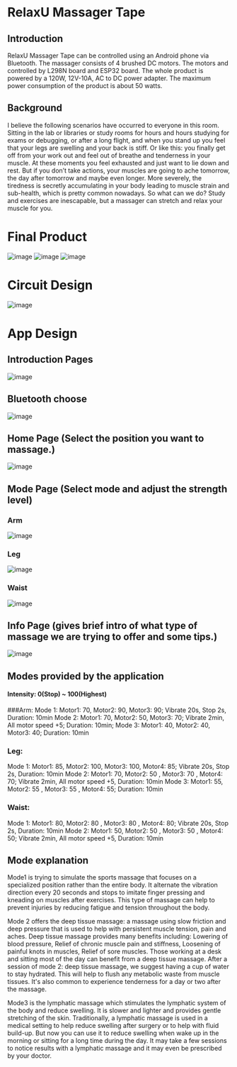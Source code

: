 # RelaxU Massager Tape

## Introduction
RelaxU Massager Tape can be controlled using an Android phone via Bluetooth. The massager consists of 4 brushed DC motors. The motors and controlled by L298N board and ESP32 board. The whole product is powered by a 120W, 12V-10A, AC to DC power adapter. The maximum power consumption of the product is about 50 watts.

## Background
I believe the following scenarios have occurred to everyone in this room.
Sitting in the lab or libraries or study rooms for hours and hours studying for exams or debugging,
or after a long flight, and when you stand up you feel that your legs are swelling and your back is stiff.
Or like this: you finally get off from your work out and feel out of breathe and tenderness in your muscle.
At these moments you feel exhausted and just want to lie down and rest. 
But if you don’t take actions, your muscles are going to ache tomorrow, 
the day after tomorrow and maybe even longer. More severely, the tiredness is secretly accumulating
in your body leading to muscle strain and sub-health, which is pretty common nowadays.
So what can we do? Study and exercises are inescapable, but a massager can stretch and relax your muscle for you.

# Final Product
![image](https://user-images.githubusercontent.com/102601885/181481010-d28b8b9a-a149-427b-8706-2db4baf93ada.png)
![image](https://user-images.githubusercontent.com/102601885/181481028-7d4a8469-8344-4869-bb12-83e36e37c373.png)
![image](https://user-images.githubusercontent.com/102601885/181481042-bf9b73d8-f633-4e46-9efc-54dd61f958a1.png)

# Circuit Design
![image](https://user-images.githubusercontent.com/102601885/181480991-824338b8-391b-4f8b-8a91-31e52ab21b71.png)

# App Design
## Introduction Pages
![image](https://user-images.githubusercontent.com/102601885/181486269-8877639a-1762-4036-8684-f86170861610.png)

## Bluetooth choose
![image](https://user-images.githubusercontent.com/102601885/181481167-8f926f3e-d2f2-48ff-afdc-e54b63d9efc6.png)

## Home Page (Select the position you want to massage.)
![image](https://user-images.githubusercontent.com/102601885/181481175-60e12692-698d-4b96-99d5-6c7736177819.png)

## Mode Page (Select mode and adjust the strength level)
### Arm
![image](https://user-images.githubusercontent.com/102601885/181481356-d81b4d0c-904a-426f-86b7-3c578a48c3ed.png)

### Leg
![image](https://user-images.githubusercontent.com/102601885/181481385-3c24f484-065f-44b7-b41d-72458efc3cdf.png)

### Waist
![image](https://user-images.githubusercontent.com/102601885/181481421-643d5911-a1a7-4d0d-a856-7b8fd5e34002.png)

## Info Page (gives brief intro of what type of massage we are trying to offer and some tips.)
![image](https://user-images.githubusercontent.com/102601885/181481688-228a0f7a-5813-49d5-972f-a74f524a4282.png)


## Modes provided by the application
#### Intensity: 0(Stop) ~ 100(Highest)
###Arm:
Mode 1: Motor1: 70, Motor2: 90, Motor3: 90; Vibrate 20s, Stop 2s, Duration: 10min
Mode 2: Motor1: 70, Motor2: 50, Motor3: 70; Vibrate 2min, All motor speed  +5; Duration: 10min;
Mode 3: Motor1: 40, Motor2: 40, Motor3: 40; Duration: 10min
### Leg:
Mode 1: Motor1: 85, Motor2: 100, Motor3: 100, Motor4: 85; Vibrate 20s, Stop 2s, Duration: 10min
Mode 2: Motor1: 70, Motor2: 50  , Motor3: 70   , Motor4: 70; Vibrate 2min, All motor speed  +5, Duration: 10min
Mode 3: Motor1: 55, Motor2: 55  , Motor3: 55   , Motor4: 55; Duration: 10min
### Waist:
Mode 1: Motor1: 80, Motor2: 80  , Motor3: 80   , Motor4: 80; Vibrate 20s, Stop 2s, Duration: 10min
Mode 2: Motor1: 50, Motor2: 50  , Motor3: 50   , Motor4: 50; Vibrate 2min, All motor speed  +5, Duration: 10min

## Mode explanation
Mode1 is trying to simulate the sports massage that focuses on a specialized position rather than the entire body. It alternate the vibration direction every 20 seconds and stops to imitate finger pressing and kneading on muscles after exercises. This type of massage can help to prevent injuries by reducing fatigue and tension throughout the body.

Mode 2 offers the deep tissue massage: a massage using slow friction and deep pressure that is used to help with persistent muscle tension, pain and aches. Deep tissue massage provides many benefits including: Lowering of blood pressure, Relief of chronic muscle pain and stiffness, Loosening of painful knots in muscles, Relief of sore muscles. Those working at a desk and sitting most of the day can benefit from a deep tissue massage.
After a session of mode 2: deep tissue massage, we suggest having a cup of water to stay hydrated. This will help to flush any metabolic waste from muscle tissues. It's also common to experience tenderness for a day or two after the massage.

Mode3 is the lymphatic massage which stimulates the lymphatic system of the body and reduce swelling. It is slower and lighter and provides gentle stretching of the skin. Traditionally, a lymphatic massage is used in a medical setting to help reduce swelling after surgery or to help with fluid build-up. But now you can use it to reduce swelling when wake up in the morning or sitting for a long time during the day. It may take a few sessions to notice results with a lymphatic massage and it may even be prescribed by your doctor.
